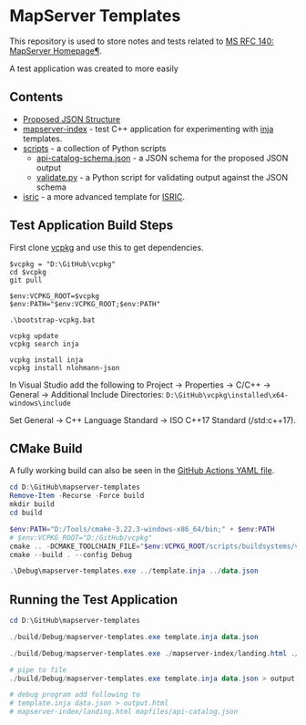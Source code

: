 ﻿# MapServer Templates

This repository is used to store notes and tests related to [MS RFC 140: MapServer Homepage¶](https://mapserver.org/development/rfc/ms-rfc-140.html).

A test application was created to more easily 

## Contents

- [Proposed JSON Structure](json.md)
- [mapserver-index](/mapserver-index/) - test C++ application for experimenting with [inja](https://github.com/pantor/inja) templates. 
- [scripts](/scripts/) - a collection of Python scripts
  - [api-catalog-schema.json](/scripts/api-catalog-schema.json) - a JSON schema for the proposed JSON output
  - [validate.py](/scripts/validate.py) - a Python script for validating output against the JSON schema
- [isric](/isric/) - a more advanced template for [ISRIC](https://www.isric.org/).

## Test Application Build Steps

First clone [vcpkg](https://github.com/microsoft/vcpkg) and use this to get dependencies.

```
$vcpkg = "D:\GitHub\vcpkg"
cd $vcpkg
git pull

$env:VCPKG_ROOT=$vcpkg
$env:PATH="$env:VCPKG_ROOT;$env:PATH"

.\bootstrap-vcpkg.bat

vcpkg update
vcpkg search inja

vcpkg install inja
vcpkg install nlohmann-json
```

In Visual Studio add the following to Project → Properties → C/C++ → General → Additional Include Directories: `D:\GitHub\vcpkg\installed\x64-windows\include`

Set General → C++ Language Standard → ISO C++17 Standard (/std:c++17).

## CMake Build

A fully working build can also be seen in the [GitHub Actions YAML file](/.github/workflows/build.yml).

```ps1
cd D:\GitHub\mapserver-templates
Remove-Item -Recurse -Force build
mkdir build
cd build

$env:PATH="D:/Tools/cmake-3.22.3-windows-x86_64/bin;" + $env:PATH
# $env:VCPKG_ROOT="D:/GitHub/vcpkg"
cmake .. -DCMAKE_TOOLCHAIN_FILE="$env:VCPKG_ROOT/scripts/buildsystems/vcpkg.cmake" -A x64
cmake --build . --config Debug

.\Debug\mapserver-templates.exe ../template.inja ../data.json
```

## Running the Test Application

```ps1
cd D:\GitHub\mapserver-templates

./build/Debug/mapserver-templates.exe template.inja data.json

./build/Debug/mapserver-templates.exe ./mapserver-index/landing.html ./mapfiles/api-catalog.json

# pipe to file
./build/Debug/mapserver-templates.exe template.inja data.json > output.html

# debug program add following to 
# template.inja data.json > output.html
# mapserver-index/landing.html mapfiles/api-catalog.json
```
